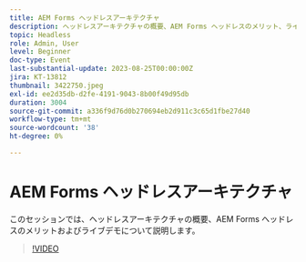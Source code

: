 ```yaml
---
title: AEM Forms ヘッドレスアーキテクチャ
description: ヘッドレスアーキテクチャの概要、AEM Forms ヘッドレスのメリット、ライブデモ。
topic: Headless
role: Admin, User
level: Beginner
doc-type: Event
last-substantial-update: 2023-08-25T00:00:00Z
jira: KT-13812
thumbnail: 3422750.jpeg
exl-id: ee2d35db-d2fe-4191-9043-8b00f49d95db
duration: 3004
source-git-commit: a336f9d76d0b270694eb2d911c3c65d1fbe27d40
workflow-type: tm+mt
source-wordcount: '38'
ht-degree: 0%

---
```


# AEM Forms ヘッドレスアーキテクチャ

このセッションでは、ヘッドレスアーキテクチャの概要、AEM Forms ヘッドレスのメリットおよびライブデモについて説明します。

>[!VIDEO](https://video.tv.adobe.com/v/3422750/?learn=on)
